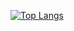 [![Top Langs](https://github-readme-stats.vercel.app/api/top-langs/?username=victorrschmidt&layout=compact&bg_color=00000000)](https://github.com/anuraghazra/github-readme-stats)
